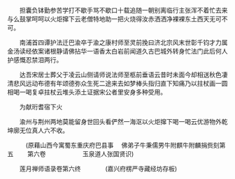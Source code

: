 <!-- { "loadSidebar": true } -->
　　担囊负钵勤参苦学打不歇手骂不歇口十载追随一朝别离临行主张浑不着忙去来与么鼓掌呵呵以火炬撺下云老僧特地助一把火烧得汝赤洒洒净裸裸东土西天无可不可。

　　南浦首四谭护法迁巴渝卒于渝之康村师至灵前挽曰济北宗风末世彰千钧才力属金汤读经依案诸根静请佛拈华一语香太白岩前闻道久古巴城外转身忙法门此后何人护感慨忍禁泪两行。

　　达吾宋居士葬父于凌云山侧请师说法师至柩前垂语云昔时未面今却相送秋色凄清悲风远动布德有年颂德弥众生死二途来去如梦棒头指归直下知痛乃以拄杖画一圆相喝一喝复卓拄杖云堆头添土证据宋公者里安身多种受用。

　　为献珩耆宿下火

　　渝州与荆州两地莫能留身世回头看俨然一海沤以火炬撺下喝一喝云优游物外乾坤廓无位真人六不收。

　　　(原藉山西今寓蜀东重庆府巴县事
　佛弟子牛秉儒男牛附麒牛附麟捐赀刻第五
　　第六卷　　　　　　玉泉道人张国贤识)

　　莲月禅师语录卷第六终　　　　(嘉兴府楞严寺藏经坊存板)
